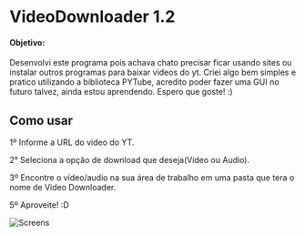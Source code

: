 # VideoDownloader 1.2

#### Objetivo:
  Desenvolvi este programa pois achava chato precisar ficar usando sites ou instalar outros programas para baixar videos do yt.
  Criei algo bem simples e pratico utilizando a biblioteca PYTube, acredito poder fazer uma GUI no futuro talvez, ainda estou aprendendo.
  Espero que goste! :)

	
## Como usar
1º Informe a URL do video do YT.

2° Seleciona a opção de download que deseja(Vídeo ou Audio).

3º Encontre o vídeo/audio na sua área de trabalho em uma pasta que tera o nome de Video Downloader.

5º Aproveite! :D

![Screens]("https://imgur.com/asuv5Th")
